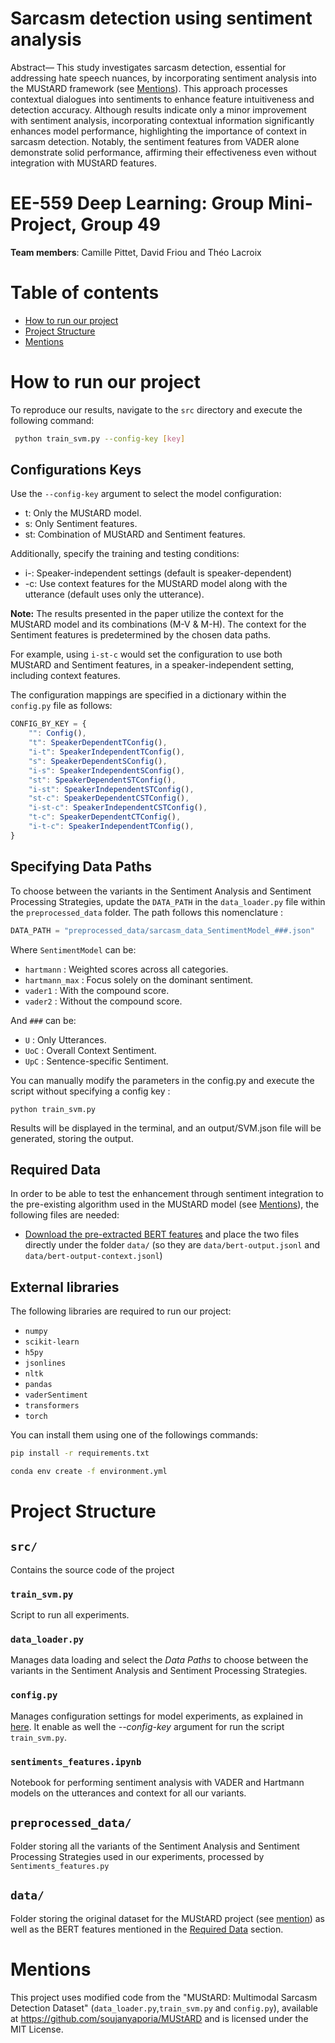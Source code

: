 # Sarcasm detection using sentiment analysis

Abstract— This study investigates sarcasm detection, essential for addressing hate speech nuances, by incorporating sentiment analysis into the MUStARD framework (see [Mentions](#mentions)). This approach processes contextual dialogues into sentiments to enhance feature intuitiveness and detection accuracy. Although results indicate only a minor improvement with sentiment analysis, incorporating contextual information significantly enhances model performance, highlighting the importance of context in sarcasm detection. Notably, the sentiment features from VADER alone demonstrate solid performance, affirming their effectiveness even without integration with MUStARD features.

# EE-559 Deep Learning: Group Mini-Project, Group 49

**Team members**: Camille Pittet, David Friou and Théo Lacroix

# Table of contents

- [How to run our project](#how-to-run-our-project)
- [Project Structure](#project-structure)
- [Mentions](#mentions)

# How to run our project

To reproduce our results,  navigate to the `src` directory and execute the following command:
```bash
 python train_svm.py --config-key [key]
```
## Configurations Keys

Use the  `--config-key` argument to select the model configuration:

- t: Only the MUStARD model.
- s: Only Sentiment features.
- st: Combination of MUStARD and Sentiment features.

Additionally, specify the training and testing conditions:

- i-: Speaker-independent settings (default is speaker-dependent)
- -c: Use context features for the MUStARD model along with the utterance (default uses only the utterance). 

**Note:** The results presented in the paper utilize the context for the MUStARD model and its combinations (M-V & M-H). The context for the Sentiment features is predetermined by the chosen data paths.

For example, using `i-st-c` would set the configuration to use both MUStARD and Sentiment features, in a speaker-independent setting, including context features.
 
 The configuration mappings are specified in a dictionary within the `config.py` file as follows:
```javascript
CONFIG_BY_KEY = {
    "": Config(),
    "t": SpeakerDependentTConfig(),
    "i-t": SpeakerIndependentTConfig(),
    "s": SpeakerDependentSConfig(),
    "i-s": SpeakerIndependentSConfig(),
    "st": SpeakerDependentSTConfig(),
    "i-st": SpeakerIndependentSTConfig(),
    "st-c": SpeakerDependentCSTConfig(),
    "i-st-c": SpeakerIndependentCSTConfig(),
    "t-c": SpeakerDependentCTConfig(),
    "i-t-c": SpeakerIndependentTConfig(),
}
```

## Specifying Data Paths

To choose between the variants in the Sentiment Analysis and Sentiment Processing Strategies, update the `DATA_PATH` in the `data_loader.py` file within the `preprocessed_data` folder. The path follows this nomenclature :

```python
DATA_PATH = "preprocessed_data/sarcasm_data_SentimentModel_###.json"
```

Where `SentimentModel` can be: 
- `hartmann` : Weighted scores across all categories.
- `hartmann_max` : Focus solely on the dominant sentiment.
- `vader1` : With the compound score.
- `vader2` : Without the compound score.

And `###` can be:

- `U` : Only Utterances.
- `UoC` : Overall Context Sentiment.
- `UpC` : Sentence-specific Sentiment.


You can manually modify the parameters in the config.py and execute the script without specifying a config key :

```
python train_svm.py
```

Results will be displayed in the terminal, and an output/SVM.json file will be generated, storing the output.

## Required Data

In order to be able to test the enhancement through sentiment integration to the pre-existing algorithm used in the MUStARD model (see [Mentions](#mentions)), the following files are needed: 

 - [Download the pre-extracted BERT features](https://drive.google.com/file/d/1GYv74vN80iX_IkEmkJhkjDRGxLvraWuZ/view?usp=sharing) and place the two files directly under the folder `data/` (so they are `data/bert-output.jsonl` and `data/bert-output-context.jsonl`)

## External libraries
The following libraries are required to run our project:

- `numpy`
- `scikit-learn`
- `h5py`
- `jsonlines`
- `nltk`
- `pandas`
- `vaderSentiment`
- `transformers`
- `torch`

You can install them using one of the followings commands:
```bash
pip install -r requirements.txt
```
```bash
conda env create -f environment.yml
```

# Project Structure

## `src/`
Contains the source code of the project

### `train_svm.py`
Script to run all experiments.

### `data_loader.py`
Manages data loading and select the *Data Paths* to choose between the variants in the Sentiment Analysis and Sentiment Processing Strategies.

### `config.py`
Manages configuration settings for model experiments, as explained in [here](#how-to-run-our-project). 
It enable as well the *--config-key* argument for run the script `train_svm.py`.

### `sentiments_features.ipynb`
Notebook for performing sentiment analysis with VADER and Hartmann models on the utterances and context for all our variants.

## `preprocessed_data/`
Folder storing all the variants of the Sentiment Analysis and Sentiment Processing Strategies used in our experiments, processed by `Sentiments_features.py`

## `data/`
Folder storing the original dataset for the MUStARD project (see [mention](#mentions))
as well as the BERT features mentioned in the [Required Data](#required-data) section.

# Mentions

This project uses modified code from the "MUStARD: Multimodal Sarcasm Detection Dataset" (`data_loader.py`,`train_svm.py` and `config.py`), available at https://github.com/soujanyaporia/MUStARD and is licensed under the MIT License.
